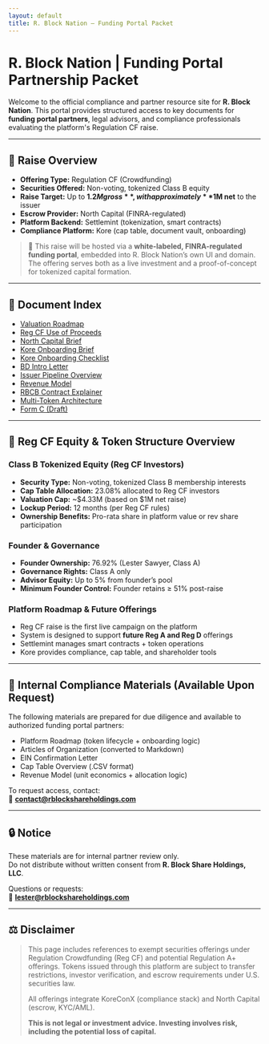 ```yaml
---
layout: default
title: R. Block Nation – Funding Portal Packet
---
```


# R. Block Nation | Funding Portal Partnership Packet

Welcome to the official compliance and partner resource site for **R. Block Nation**.
This portal provides structured access to key documents for **funding portal partners**, legal advisors, and compliance professionals evaluating the platform's Regulation CF raise.

---

## 🚀 Raise Overview

- **Offering Type:** Regulation CF (Crowdfunding)
- **Securities Offered:** Non-voting, tokenized Class B equity
- **Raise Target:** Up to **$1.2M gross**, with approximately **$1M net** to the issuer
- **Escrow Provider:** North Capital (FINRA-regulated)
- **Platform Backend:** Settlemint (tokenization, smart contracts)
- **Compliance Platform:** Kore (cap table, document vault, onboarding)

> 📌 This raise will be hosted via a **white-labeled, FINRA-regulated funding portal**, embedded into R. Block Nation’s own UI and domain. The offering serves both as a live investment and a proof-of-concept for tokenized capital formation.

---

## 📄 Document Index

- [Valuation Roadmap](../TokenDocs/valuation-roadmap.md)
- [Reg CF Use of Proceeds](../ForInvestors/cf-use-of-proceeds.md)
- [North Capital Brief](bd-north-capital-brief.md)
- [Kore Onboarding Brief](kore-brief.md)
- [Kore Onboarding Checklist](KoreOnboardingChecklist.md)
- [BD Intro Letter](BDIntroLetter.md)
- [Issuer Pipeline Overview](../IssuerPipeline.md)
- [Revenue Model](../BusinessModel/RevenueModel.md)
- [RBCB Contract Explainer](../TokenDocs/contracts/RBCB-Contract-Explainer.md)
- [Multi-Token Architecture](../TokenDocs/contracts/MultiToken-Architecture.md)
- [Form C (Draft)](../Legal/FormC-Draft.md)

---

## 🔐 Reg CF Equity & Token Structure Overview

### Class B Tokenized Equity (Reg CF Investors)

- **Security Type:** Non-voting, tokenized Class B membership interests
- **Cap Table Allocation:** 23.08% allocated to Reg CF investors
- **Valuation Cap:** ~$4.33M (based on $1M net raise)
- **Lockup Period:** 12 months (per Reg CF rules)
- **Ownership Benefits:** Pro-rata share in platform value or rev share participation

### Founder & Governance

- **Founder Ownership:** 76.92% (Lester Sawyer, Class A)
- **Governance Rights:** Class A only
- **Advisor Equity:** Up to 5% from founder’s pool
- **Minimum Founder Control:** Founder retains ≥ 51% post-raise

### Platform Roadmap & Future Offerings

- Reg CF raise is the first live campaign on the platform
- System is designed to support **future Reg A and Reg D** offerings
- Settlemint manages smart contracts + token operations
- Kore provides compliance, cap table, and shareholder tools

---

## 📎 Internal Compliance Materials (Available Upon Request)

The following materials are prepared for due diligence and available to authorized funding portal partners:

- Platform Roadmap (token lifecycle + onboarding logic)
- Articles of Organization (converted to Markdown)
- EIN Confirmation Letter
- Cap Table Overview (.CSV format)
- Revenue Model (unit economics + allocation logic)

To request access, contact:  
📧 **contact@rblockshareholdings.com**

---

## 🔒 Notice

These materials are for internal partner review only.  
Do not distribute without written consent from **R. Block Share Holdings, LLC**.

Questions or requests:  
📧 **lester@rblockshareholdings.com**

---

## ⚖️ Disclaimer

> This page includes references to exempt securities offerings under Regulation Crowdfunding (Reg CF) and potential Regulation A+ offerings. Tokens issued through this platform are subject to transfer restrictions, investor verification, and escrow requirements under U.S. securities law.  
>  
> All offerings integrate KoreConX (compliance stack) and North Capital (escrow, KYC/AML).  
>  
> **This is not legal or investment advice. Investing involves risk, including the potential loss of capital.**

